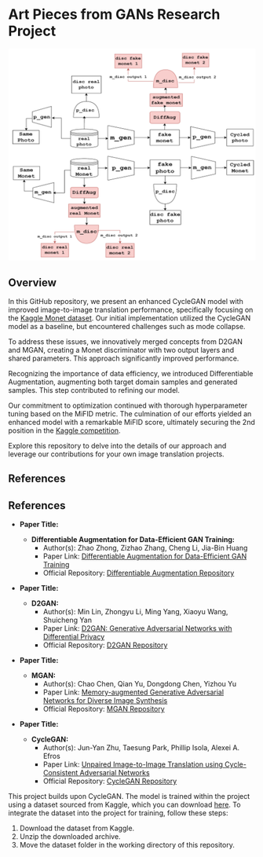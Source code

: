 # Art Pieces from GANs Research Project

![GAN Architecture](assets/model_arch.jpg)


## Overview

In this GitHub repository, we present an enhanced CycleGAN model with improved image-to-image translation performance, specifically focusing on the [Kaggle Monet dataset](https://www.kaggle.com/your-username/dataset-name). Our initial implementation utilized the CycleGAN model as a baseline, but encountered challenges such as mode collapse.

To address these issues, we innovatively merged concepts from D2GAN and MGAN, creating a Monet discriminator with two output layers and shared parameters. This approach significantly improved performance.

Recognizing the importance of data efficiency, we introduced Differentiable Augmentation, augmenting both target domain samples and generated samples. This step contributed to refining our model.

Our commitment to optimization continued with thorough hyperparameter tuning based on the MiFID metric. The culmination of our efforts yielded an enhanced model with a remarkable MiFID score, ultimately securing the 2nd position in the [Kaggle competition](https://www.kaggle.com/competitions/gan-getting-started).

Explore this repository to delve into the details of our approach and leverage our contributions for your own image translation projects.

## References

## References

- **Paper Title:**
  - **Differentiable Augmentation for Data-Efficient GAN Training:**
    - Author(s): Zhao Zhong, Zizhao Zhang, Cheng Li, Jia-Bin Huang
    - Paper Link: [Differentiable Augmentation for Data-Efficient GAN Training](https://arxiv.org/abs/2006.10738)
    - Official Repository: [Differentiable Augmentation Repository](https://github.com/mit-han-lab/data-efficient-gans)
    
- **Paper Title:**
  - **D2GAN:**
    - Author(s): Min Lin, Zhongyu Li, Ming Yang, Xiaoyu Wang, Shuicheng Yan
    - Paper Link: [D2GAN: Generative Adversarial Networks with Differential Privacy](https://arxiv.org/abs/1711.10561)
    - Official Repository: [D2GAN Repository](https://github.com/MinfengZhu/D2GAN)

- **Paper Title:**
  - **MGAN:**
    - Author(s): Chao Chen, Qian Yu, Dongdong Chen, Yizhou Yu
    - Paper Link: [Memory-augmented Generative Adversarial Networks for Diverse Image Synthesis](https://arxiv.org/abs/1711.06964)
    - Official Repository: [MGAN Repository](https://github.com/McEachernlabs/MGAN)

- **Paper Title:**
  - **CycleGAN:**
    - Author(s): Jun-Yan Zhu, Taesung Park, Phillip Isola, Alexei A. Efros
    - Paper Link: [Unpaired Image-to-Image Translation using Cycle-Consistent Adversarial Networks](https://arxiv.org/abs/1703.10593)
    - Official Repository: [CycleGAN Repository](https://github.com/junyanz/CycleGAN)


This project builds upon CycleGAN. The model is trained within the project using a dataset sourced from Kaggle, which you can download [here](https://www.kaggle.com/your-username/dataset-name). To integrate the dataset into the project for training, follow these steps:

1. Download the dataset from Kaggle.
2. Unzip the downloaded archive.
3. Move the dataset folder in the working directory of this repository.
